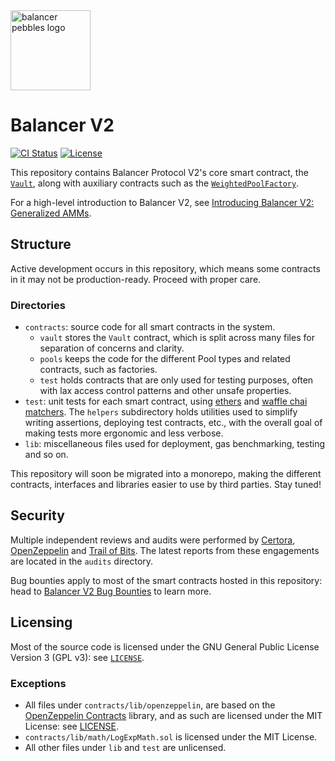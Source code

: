 <img width="128px" src="https://balancer-labs.github.io/pebbles/images/pebbles-pad.256w.png" alt="balancer pebbles logo"/>

# Balancer V2

[![CI Status](https://github.com/balancer-labs/balancer-core-v2/workflows/CI/badge.svg)](https://github.com/balancer-labs/balancer-core-v2/actions)
[![License](https://img.shields.io/badge/License-GPLv3-green.svg)](https://www.gnu.org/licenses/gpl-3.0)

This repository contains Balancer Protocol V2's core smart contract, the [`Vault`](./contracts/vault/Vault.sol), along with auxiliary contracts such as the [`WeightedPoolFactory`](./contracts/pools/weighted/WeightedPoolFactory.sol).

For a high-level introduction to Balancer V2, see [Introducing Balancer V2: Generalized AMMs](https://medium.com/balancer-protocol/balancer-v2-generalizing-amms-16343c4563ff).

## Structure

Active development occurs in this repository, which means some contracts in it may not be production-ready. Proceed with proper care.

### Directories

- `contracts`: source code for all smart contracts in the system.
  - `vault` stores the `Vault` contract, which is split across many files for separation of concerns and clarity.
  - `pools` keeps the code for the different Pool types and related contracts, such as factories.
  - `test` holds contracts that are only used for testing purposes, often with lax access control patterns and other unsafe properties.
- `test`: unit tests for each smart contract, using [ethers](https://docs.ethers.io/v5/) and [waffle chai matchers](https://ethereum-waffle.readthedocs.io/en/latest/matchers.html). The `helpers` subdirectory holds utilities used to simplify writing assertions, deploying test contracts, etc., with the overall goal of making tests more ergonomic and less verbose.
- `lib`: miscellaneous files used for deployment, gas benchmarking, testing and so on.

This repository will soon be migrated into a monorepo, making the different contracts, interfaces and libraries easier to use by third parties. Stay tuned!

## Security

Multiple independent reviews and audits were performed by [Certora](https://www.certora.com/), [OpenZeppelin](https://openzeppelin.com/) and [Trail of Bits](https://www.trailofbits.com/). The latest reports from these engagements are located in the `audits` directory.

Bug bounties apply to most of the smart contracts hosted in this repository: head to [Balancer V2 Bug Bounties](https://docs-v2.balancer.finance/core-concepts-1/security/bug-bounties) to learn more.

## Licensing

Most of the source code is licensed under the GNU General Public License Version 3 (GPL v3): see [`LICENSE`](./LICENSE).

### Exceptions

- All files under `contracts/lib/openzeppelin`, are based on the [OpenZeppelin Contracts](https://github.com/OpenZeppelin/openzeppelin-contracts) library, and as such are licensed under the MIT License: see [LICENSE](./contracts/lib/openzeppelin/LICENSE).
- `contracts/lib/math/LogExpMath.sol` is licensed under the MIT License.
- All other files under `lib` and `test` are unlicensed.
